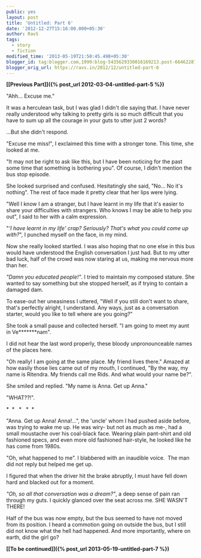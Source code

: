 ```yaml
---
public: yes
layout: post
title: 'Untitled: Part 6'
date: '2012-12-27T15:16:00.000+05:30'
author: RavS
tags:
  - story 
  - fiction
modified_time: '2013-05-19T21:50:45.498+05:30'
blogger_id: tag:blogger.com,1999:blog-5435629330016169213.post-6646228764913318177
blogger_orig_url: https://ravs.in/2012/12/untitled-part-6
---
```


**[\[Previous Part\]]({% post_url 2012-03-04-untitled-part-5 %})**

"Ahh... Excuse me."

It was a herculean task, but I was glad I didn't die saying that. I have never really understood why talking to pretty girls is so much difficult that you have to sum up all the courage in your guts to utter just 2 words?

...But she didn't respond.

"Excuse me miss!", I exclaimed this time with a stronger tone. This time, she looked at me.

"It may not be right to ask like this, but I have been noticing for the past some time that something is bothering you". Of course, I didn't mention the bus stop episode.

She looked surprised and confused. Hesitatingly she said, "No... No it's nothing". The rest of face made it pretty clear that her lips were lying.

"Well I know I am a stranger, but I have learnt in my life that it's easier to share your difficulties with strangers. Who knows I may be able to help you out", I said to her with a calm expression.

"_'I have learnt in my life' crap? Seriously? That's what you could come up with?_", I punched myself on the face, in my mind.

Now she really looked startled. I was also hoping that no one else in this bus would have understood the English conversation I just had. But to my utter bad luck, half of the crowd was now staring at us, making me nervous more than her.

_"Damn you educated people!"_. I tried to maintain my composed stature. She wanted to say something but she stopped herself, as if trying to contain a damaged dam.

To ease-out her uneasiness I uttered, "Well if you still don't want to share, that's perfectly alright, I understand. Any ways, just as a conversation starter, would you like to tell where are you going?"

She took a small pause and collected herself. "I am going to meet my aunt in Ve\*\*\*\*\*\*\*nam".

I did not hear the last word properly, these bloody unpronounceable names of the places here.

"Oh really! I am going at the same place. My friend lives there." Amazed at how easily those lies came out of my mouth, I continued, "By the way, my name is Ritendra. My friends call me Rids. And what would your name be?".

She smiled and replied. "My name is Anna. Get up Anna."

"WHAT??!".

\*  \*   \*   \*  \*

"Anna. Get up Anna! Anna!...", the 'uncle' whom I had pushed aside before, was trying to wake me up. He was wiry\- but not as much as me\-, had a small moustache over his coal-black face. Wearing plain pant-shirt and old fashioned specs, and even more old fashioned hair-style, he looked like he has come from 1980s.

"Oh, what happened to me". I blabbered with an inaudible voice.  The man did not reply but helped me get up.

I figured that when the driver hit the brake abruptly, I must have fell down hard and blacked out for a moment.

_"Oh, so all that conversation was a dream?"_, a deep sense of pain ran through my guts. I quickly glanced over the seat across me. SHE WASN'T THERE!

Half of the bus was now empty, but the bus seemed to have not moved from its position. I heard a commotion going on outside the bus, but I still did not know what the hell had happened. And more importantly, where on earth, did the girl go?

**[\[To be continued\]]({% post_url 2013-05-19-untitled-part-7 %})**
